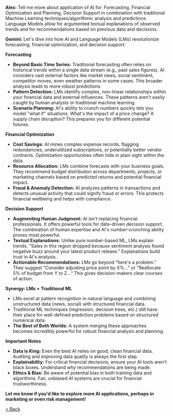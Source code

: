 <b>Alex:</b> Tell me more about application of AI for: Forecasting, Financial Optimization and Planning, Decision Support in combination with traditional Machine Learning techniques/algorithmic analysis and predictions Language Models allow for argumented textual explanations of observed trends and for recommendations based on previous data and decisions.<br>

<b>Gemini:</b> Let's dive into how AI and Language Models (LMs) revolutionize forecasting, financial optimization, and decision support:

**Forecasting**

* **Beyond Basic Time Series:** Traditional forecasting often relies on historical trends within a single data stream (e.g., past sales figures).  AI considers vast external factors like market news, social sentiment, competitor moves, even weather patterns in some cases. This broader analysis leads to more robust predictions.
* **Pattern Detection:** LMs identify complex, non-linear relationships within your financial data and external influences. These patterns aren't easily caught by human analysts or traditional machine learning.
* **Scenario Planning:** AI's ability to crunch numbers quickly lets you model  "what if" situations. What's the impact of a price change? A supply chain disruption?  This prepares you for different potential futures.

**Financial Optimization**

* **Cost Savings:** AI mines complex expense records, flagging redundancies, underutilized subscriptions, or potentially better vendor contracts. Optimization opportunities often hide in plain sight within the data.
* **Resource Allocation:** LMs combine forecasts with your  business goals. They recommend budget distribution across departments, projects, or marketing channels based on predicted returns and potential  financial impact.
* **Fraud & Anomaly Detection:**  AI analyzes patterns in transactions and detects unusual activity that could signify fraud or errors. This protects financial wellbeing and helps with compliance.

**Decision Support**

* **Augmenting Human Judgment:** AI isn't replacing financial  professionals. It offers powerful tools for data-driven decision support. The combination of human expertise and AI's number-crunching ability proves most powerful.
* **Textual Explanations:**  Unlike pure number-based ML, LMs explain trends. "Sales in this region dropped *because*  sentiment  analysis found negative buzz around your latest product release." Explanations build trust in AI's analysis.
* **Actionable Recommendations:** LMs  go beyond "here's a problem." They suggest "Consider adjusting price point by X%..." or  "Reallocate 5% of budget from Y to Z…“ This gives decision-makers clear courses of action.

 **Synergy: LMs + Traditional ML**

* LMs excel at pattern recognition in natural language and combining unstructured data (news, social) with structured financial data. 
* Traditional ML techniques (regression, decision trees, etc.)  still have their place for well-defined prediction problems based on structured numerical data.
* **The Best of Both Worlds:** A system merging these approaches becomes incredibly powerful for robust financial analysis and planning.

**Important Notes**

* **Data is King:** Even the best AI relies on good, clean financial data.  Auditing and improving data quality is always the first step.
* **Explainability:** For critical financial decisions, ensure your AI tools aren't black boxes. Understand *why* recommendations are being made.
* **Ethics & Bias:** Be aware of potential bias in both training data and algorithms. Fair, unbiased AI systems are crucial for financial trustworthiness.

**Let me know if you'd like to explore more AI applications, perhaps in  marketing or even risk management!** 

[< Back](https://github.com/ai-dialogue-facilitator/how-can-ai-help-business/blob/main/gemini/README.md#conversation-with-gemini-advanced)
